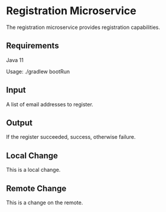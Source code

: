 Registration Microservice
=========================

The registration microservice provides registration capabilities.

Requirements
------------
Java 11

Usage: ./gradlew bootRun

Input
-----
A list of email addresses to register.

Output
------
If the register succeeded, success, otherwise failure.

Local Change
------------
This is a local change.

Remote Change
-------------
This is a change on the remote.

